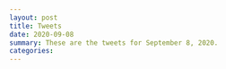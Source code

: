 ```yaml
---
layout: post
title: Tweets
date: 2020-09-08
summary: These are the tweets for September 8, 2020.
categories:
---
```


